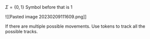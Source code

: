 
$\Sigma = \{0,1\}$ Symbol before that is 1 

![[Pasted image 20230209111609.png]]

If there are multiple possible movements.
Use tokens to track all the possible tracks.

